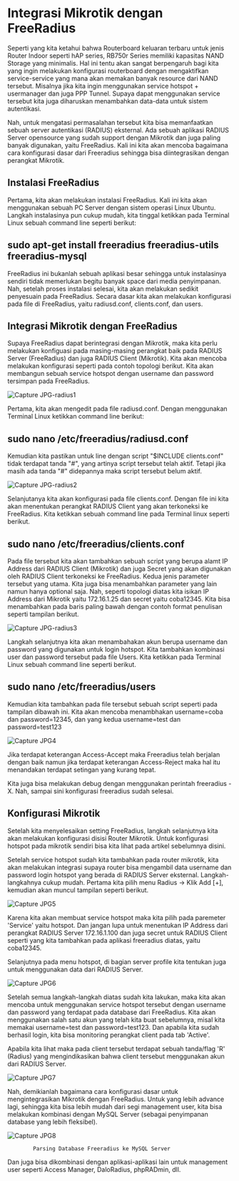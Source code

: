 ---
---
# Integrasi Mikrotik dengan FreeRadius

Seperti yang kita ketahui bahwa Routerboard keluaran terbaru untuk jenis Router Indoor seperti hAP series, RB750r Series memiliki kapasitas NAND Storage yang minimalis. 
Hal ini tentu akan sangat berpengaruh bagi kita yang ingin melakukan konfigurasi routerboard dengan mengaktifkan service-service yang mana akan memakan banyak resource dari NAND tersebut. 
Misalnya jika kita ingin menggunakan service hotspot + usermanager dan juga PPP Tunnel. Supaya dapat menggunakan service tersebut kita juga diharuskan menambahkan data-data untuk sistem autentikasi.

Nah, untuk mengatasi permasalahan tersebut kita bisa memanfaatkan sebuah server autentikasi (RADIUS) eksternal. Ada sebuah aplikasi RADIUS Server opensource yang sudah support dengan Mikrotik dan juga paling banyak digunakan, yaitu FreeRadius. 
Kali ini kita akan mencoba bagaimana cara konfigurasi dasar dari Freeradius sehingga bisa diintegrasikan dengan perangkat Mikrotik. 

## Instalasi FreeRadius

Pertama, kita akan melakukan instalasi FreeRadius. Kali ini kita akan menggunakan sebuah PC Server dengan sistem operasi Linux Ubuntu. 
Langkah instalasinya pun cukup mudah, kita tinggal ketikkan pada Terminal Linux sebuah command line seperti berikut:

## sudo apt-get install freeradius freeradius-utils freeradius-mysql

FreeRadius ini bukanlah sebuah aplikasi besar sehingga untuk instalasinya sendiri tidak memerlukan begitu banyak space dari media penyimpanan. Nah, setelah proses instalasi selesai, kita akan melakukan sedikit penyesuain pada FreeRadius. 
Secara dasar kita akan melakukan konfigurasi pada file di FreeRadius, yaitu radiusd.conf, clients.conf, dan users.

## Integrasi Mikrotik dengan FreeRadius

Supaya FreeRadius dapat berintegrasi dengan Mikrotik, maka kita perlu melakukan konfiguasi pada masing-masing perangkat baik pada RADIUS Server (FreeRadius) dan juga RADIUS Client (Mikrotik). 
Kita akan mencoba melakukan konfigurasi seperti pada contoh topologi berikut. Kita akan membangun sebuah service hotspot dengan username dan password tersimpan pada FreeRadius. 

![Capture JPG-radius1](https://github.com/tiaraidris/taca/assets/156057283/467e7e15-da63-447f-8dee-c14e10a8544c)

Pertama, kita akan mengedit pada file radiusd.conf. Dengan menggunakan Terminal Linux ketikkan command line berikut:

## sudo nano /etc/freeradius/radiusd.conf

Kemudian kita pastikan untuk line dengan script "$INCLUDE clients.conf" tidak terdapat tanda "#", yang artinya script tersebut telah aktif. Tetapi jika masih ada tanda "#" didepannya maka script tersebut belum aktif.

![Capture JPG-radius2](https://github.com/tiaraidris/taca/assets/156057283/8bea9c0f-ada6-4325-9e83-4a502f0de8cb)

Selanjutanya kita akan konfigurasi pada file clients.conf. Dengan file ini kita akan menentukan perangkat RADIUS Client yang akan terkoneksi ke FreeRadius. Kita ketikkan sebuah command line pada Terminal linux seperti 
berikut.
## sudo nano /etc/freeradius/clients.conf

Pada file tersebut kita akan tambahkan sebuah script yang berupa alamt IP Address dari RADIUS Client (Mikrotik) dan juga Secret yang akan digunakan oleh RADIUS Client terkoneksi ke FreeRadius. Kedua jenis parameter tersebut yang utama. 
Kita juga bisa menambahkan parameter yang lain namun hanya optional saja. Nah, seperti topologi diatas kita isikan IP Address dari Mikrotik yaitu 172.16.1.25 dan secret yaitu coba12345. Kita bisa menambahkan pada baris paling bawah dengan 
contoh format penulisan seperti tampilan berikut.

![Capture JPG-radius3](https://github.com/tiaraidris/taca/assets/156057283/daa6633e-3e66-44c2-b966-23770e356413)

Langkah selanjutnya kita akan menambahakan akun berupa username dan password yang digunakan untuk login hotspot. Kita tambahkan kombinasi user dan password tersebut pada file Users. Kita ketikkan pada Terminal Linux sebuah command line seperti berikut.

## sudo nano /etc/freeradius/users

Kemudian kita tambahkan pada file tersebut sebuah script seperti pada tampilan dibawah ini. Kita akan mencoba menambhakan username=coba dan password=12345, dan yang kedua username=test dan password=test123

![Capture JPG4](https://github.com/tiaraidris/taca/assets/156057283/3db45e79-7f1d-4c04-a93d-d4420f079477)

Jika terdapat keterangan Access-Accept maka Freeradius telah berjalan dengan baik namun jika terdapat keterangan Access-Reject maka hal itu menandakan terdapat setingan yang kurang tepat.

Kita juga bisa melakukan debug dengan menggunakan perintah freeradius -X. Nah, sampai sini konfigurasi freeradius sudah selesai.

## Konfigurasi Mikrotik

Setelah kita menyelesaikan setting FreeRadius, langkah selanjutnya kita akan melakukan konfigurasi disisi Router Mikrotik. Untuk konfigurasi hotspot pada mikrotik sendiri bisa kita lihat pada artikel sebelumnya disini.

Setelah service hotspot sudah kita tambahkan pada router mikrotik, kita akan melakukan integrasi supaya router bisa mengambil data username dan password login hotspot yang berada di RADIUS Server eksternal. Langkah-langkahnya cukup mudah.
Pertama kita pilih menu Radius -> Klik Add [+], kemudian akan muncul tampilan seperti berikut.

![Capture JPG5](https://github.com/tiaraidris/taca/assets/156057283/c57683a7-7e17-4460-9a28-d11819324162)

Karena kita akan membuat service hotspot maka kita pilih pada paremeter 'Service' yaitu hotspot. Dan jangan lupa untuk menentukan IP Address dari perangkat RADIUS Server 172.16.1.100 dan juga secret untuk RADIUS Client seperti yang kita tambahkan pada aplikasi freeradius diatas, yaitu coba12345.

Selanjutnya pada menu hotspot, di bagian server profile kita tentukan juga untuk menggunakan data dari RADIUS Server.

![Capture JPG6](https://github.com/tiaraidris/taca/assets/156057283/c8fbbca5-7608-4386-81f7-34302a82e8b2)

Setelah semua langkah-langkah diatas sudah kita lakukan, maka kita akan mencoba untuk menggunakan service hotspot tersebut dengan username dan password yang terdapat pada database dari FreeRadius. Kita akan menggunakan salah satu akun yang telah kita buat sebelumnya, 
misal kita memakai username=test dan password=test123. Dan apabila kita sudah berhasil login, kita bisa monitoring perangkat client pada tab 'Active'.

Apabila kita lihat maka pada client tersebut terdapat sebuah tanda/flag 'R' (Radius) yang mengindikasikan bahwa client tersebut menggunakan akun dari RADIUS Server.

![Capture JPG7](https://github.com/tiaraidris/taca/assets/156057283/50bd25fa-eaa0-4aa9-9ec6-8211db5cb761)

Nah, demikianlah bagaimana cara konfigurasi dasar untuk mengintegrasikan Mikrotik dengan FreeRadius. Untuk yang lebih advance lagi, sehingga kita bisa lebih mudah dari segi management user, kita bisa melakukan kombinasi dengan MySQL Server (sebagai penyimpanan database yang lebih fleksibel).

![Capture JPG8](https://github.com/tiaraidris/taca/assets/156057283/47706bac-aa76-4efc-9c1b-4bc501d0d79d)

            Parsing Database Freeradius ke MySQL Server

Dan juga bisa dikombinasi dengan aplikasi-aplikasi lain untuk management user seperti Access Manager, DaloRadius, phpRADmin, dll.






























